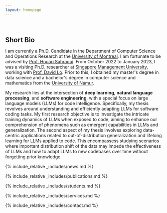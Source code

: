 ```yaml
---
layout: homepage
---
```


<h1 id="about-me"></h1>

<h2 style="margin: 60px 0px 10px;">Short Bio</h2>

I am currently a Ph.D. Candidate in the Department of Computer Science and Operations Research at the [University of Montreal](https://diro.umontreal.ca/english/home/). I am fortunate to be advised by [Prof. Houari Sahraoui](https://www.iro.umontreal.ca/~sahraouh/index_eng.html). From October 2022 to January 2023, I was a visiting Ph.D. researcher at [Singapore Management University](https://www.smu.edu.sg/), working with [Prof. David Lo](http://www.mysmu.edu/faculty/davidlo/). Prior to this, I obtained my master's degree in data science and a bachelor's degree in computer science and mathematics from the [University of Namur](https://www.unamur.be/en). 

My research lies at the intersection of **deep learning**, **natural language processing**, and **software engineering**, with a special focus on large language models (LLMs) for code intelligence. Specifically, my thesis revolves around understanding and efficiently adapting LLMs for software coding tasks. My first research objective is to investigate the intricate training dynamics of LLMs when exposed to code, aiming to enhance our comprehension of phenomena such as emergent capabilities in LLMs and generalization. The second aspect of my thesis involves exploring data-centric applications related to out-of-distribution generalization and lifelong learning for LLMs applied to code. This encompassess studying scenarios where important distribution shift of the data may impede the effectiveness of LLMs and how to adapt LLMs to new codebases over time without forgetting prior knowledge.


{% include_relative _includes/news.md %}

{% include_relative _includes/publications.md %}

{% include_relative _includes/students.md %}

{% include_relative _includes/services.md %}

{% include_relative _includes/contact.md %}
